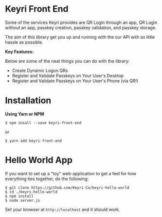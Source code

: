# Keyri Front End
Some of the services Keyri provides are QR Login through an app, QR Login _without_ an app, passkey creation, passkey validation, and passkey storage. 

The aim of this library get you up and running with the our API with as little hassle as possible.

__Key Features:__ 

Below are some of the neat things you can do with the library:

* Create Dynamic Logon QRs
* Register and Validate Passkeys on Your User's Desktop
* Register and Validate Passkeys on Your User's Phone (via QR!) 

# Installation

__Using Yarn or NPM__

`$ npm insall --save keyri-front-end`

or

`$ yarn add keyri-front-end`

# Hello World App

If you want to set up a "toy" web-application to get a feel for how everything ties together, do the following:

```
$ git clone https://github.com/Keyri-Co/keyri-hello-world
$ cd ./keyri-hello-world
$ npm install
$ node server.js
```

Set your browser at `http://localhost` and it should work.


